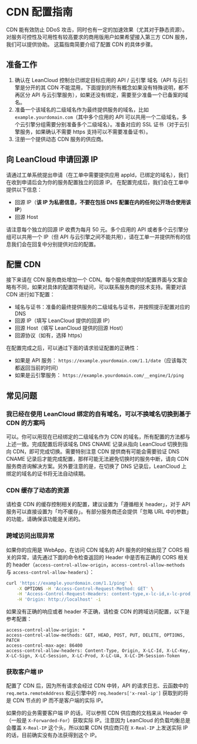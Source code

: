 # CDN 配置指南

CDN 能有效防止 DDoS 攻击，同时也有一定的加速效果（尤其对于静态资源）。
对服务可控性及可用性有较高要求的商用版用户如果希望接入第三方 CDN 服务，我们可以提供协助。
这篇指南简要介绍了配置 CDN 的具体步骤。

## 准备工作

1. 确认在 LeanCloud 控制台已绑定目标应用的 API / 云引擎 域名（API 与云引擎是分开的其 CDN 不能混用，下面提到的所有概念如果没有特殊说明，都不再区分 API 与云引擎服务），如果还没有绑定，需要至少准备一个已备案的域名。
2. 准备一个该域名的二级域名作为最终提供服务的域名，比如 `example.yourdomain.com`（其中多个应用的 API 可以共用一个二级域名，多个云引擎分组需要分别准备多个二级域名）。准备对应的 SSL 证书（对于云引擎服务，如果确认不需要 https 支持可以不需要准备证书）。
3. 注册一个提供动态 CDN 服务的供应商。

## 向 LeanCloud 申请回源 IP

请通过工单系统提出申请（在工单中需要提供应用 appId，已绑定的域名），我们在收到申请后会为你的服务配置独立的回源 IP。
在配置完成后，我们会在工单中提供以下信息：

- 回源 IP（**该 IP 为私密信息，不要在包括 DNS 配置在内的任何公开场合使用该 IP**）
- 回源 Host

请注意每个独立的回源 IP 收费为每月 50 元。多个应用的 API 或者多个云引擎分组可以共用一个 IP（但 API 与云引擎之间不能共用），请在工单一并提供所有的信息我们会在回复中分别提供对应的配置。

## 配置 CDN

接下来请在 CDN 服务商处增加一个 CDN。每个服务商提供的配置界面与文案会略有不同，如果对具体的配置项有疑问，可以联系服务商的技术支持。需要对该 CDN 进行如下配置：

- 域名与证书：准备的最终提供服务的二级域名与证书，并按照提示配置对应的 DNS
- 回源 IP（填写 LeanCloud 提供的回源 IP）
- 回源 Host（填写 LeanCloud 提供的回源 Host）
- 回源协议（如有，选择 https）

在配置完成之后，可以通过下面的请求验证配置的正确性：

- 如果是 API 服务： `https://example.yourdomain.com/1.1/date`（应该每次都返回当前的时间）
- 如果是云引擎服务： `https://example.yourdomain.com/__engine/1/ping`

## 常见问题

### 我已经在使用 LeanCloud 绑定的自有域名，可以不换域名切换到基于 CDN 的方案吗

可以。你可以用现在已经绑定的二级域名作为 CDN 的域名，所有配置的方法都与上述一致。完成配置后将该域名 DNS CNAME 记录从指向 LeanCloud 切换到指向 CDN，即可完成切换。需要特别注意 CDN 提供商有可能会需要验证 DNS CNAME 记录后才能完成配置，那样可能无法避免切换时的服务中断，请向 CDN 服务商咨询解决方案。另外要注意的是，在切换了 DNS 记录后，LeanCloud 上绑定的域名的证书将无法自动续期。

### CDN 缓存了动态的资源

请检查 CDN 的缓存控制相关的配置，建议设置为「遵循相关 header」，对于 API 服务可以直接设置为「均不缓存」。有部分服务商还会提供「忽略 URL 中的参数」的功能，请确保该功能是关闭的。

### 跨域访问出现异常

如果你的应用是 WebApp，在访问 CDN 域名的 API 服务的时候出现了 CORS 相关的异常，请先通过下面的命令检查返回的 Header 中是否有正确的 CORS 相关的 header（`access-control-allow-origin`，`access-control-allow-methods` 与 `access-control-allow-headers`）：

```sh
curl 'https://example.yourdomain.com/1.1/ping' \
    -X OPTIONS -H 'Access-Control-Request-Method: GET' \
    -H 'Access-Control-Request-Headers: content-type,x-lc-id,x-lc-prod,x-lc-session,x-lc-sign,x-lc-ua' \
    -H 'Origin: http://localhost' -i
```

如果没有正确的响应或者 header 不正确，请检查 CDN 的跨域访问配置，以下是参考配置：

```
access-control-allow-origin: *
access-control-allow-methods: GET, HEAD, POST, PUT, DELETE, OPTIONS, PATCH
access-control-max-age: 86400
access-control-allow-headers: Content-Type, Origin, X-LC-Id, X-LC-Key, X-LC-Sign, X-LC-Session, X-LC-Prod, X-LC-UA, X-LC-IM-Session-Token
```

### 获取客户端 IP

配置了 CDN 后，因为所有请求会经过 CDN 中转，API 的请求日志、云函数中的 `req.meta.remoteAddress` 和云引擎中的 `req.headers['x-real-ip']` 获取到的将是 CDN 节点的 IP 而不是客户端的实际 IP。

如果你的业务需要客户端 IP 的话，可以参照 CDN 供应商的文档来从 Header 中（一般是 `X-Forwarded-For`）获取实际 IP。注意因为 LeanCloud 的负载均衡总是会覆盖 `X-Real-IP` 这个头，所以如果 CDN 供应商只在 `X-Real-IP` 上发送实际 IP 的话，目前确实没有办法获得到这个 IP。
